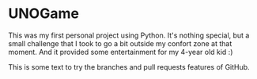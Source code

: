 # UNOGame
This was my first personal project using Python. It's nothing special, but a small challenge that I took to go a bit outside my confort zone at that moment. And it provided some entertainment for my 4-year old kid :)

This is some text to try the branches and pull requests features of GitHub.
